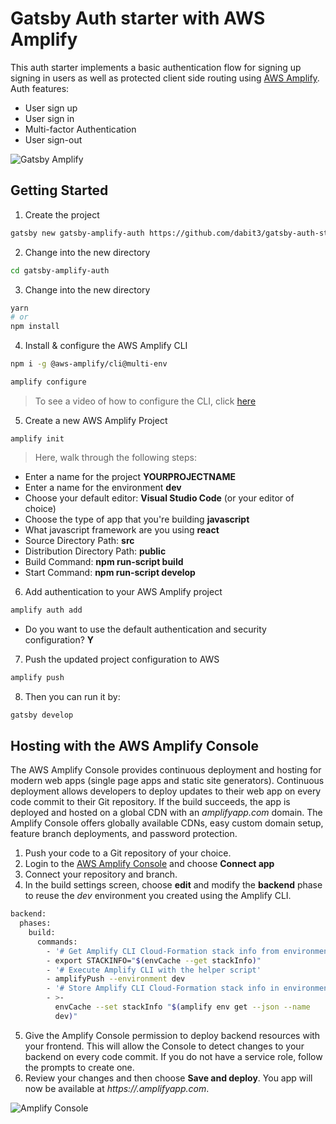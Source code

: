 # Gatsby Auth starter with AWS Amplify

This auth starter implements a basic authentication flow for signing up signing in users as well as protected client side routing using [AWS Amplify](https://amplify.aws). Auth features:
- User sign up
- User sign in
- Multi-factor Authentication
- User sign-out

![Gatsby Amplify](https://github.com/swaminator/gatsby-auth-starter-aws-amplify/blob/master/src/images/gatby-auth.gif)

## Getting Started

1. Create the project

```sh
gatsby new gatsby-amplify-auth https://github.com/dabit3/gatsby-auth-starter-aws-amplify
```

2. Change into the new directory

```sh
cd gatsby-amplify-auth
```

3. Change into the new directory

```sh
yarn
# or
npm install
```

4. Install & configure the AWS Amplify CLI

```sh
npm i -g @aws-amplify/cli@multi-env

amplify configure
```

> To see a video of how to configure the CLI, click [here](https://www.youtube.com/watch?v=fWbM5DLh25U)

5. Create a new AWS Amplify Project

```
amplify init
```

> Here, walk through the following steps:

- Enter a name for the project __YOURPROJECTNAME__
- Enter a name for the environment __dev__
- Choose your default editor: __Visual Studio Code__ (or your editor of choice)
- Choose the type of app that you're building __javascript__
- What javascript framework are you using __react__
- Source Directory Path: __src__
- Distribution Directory Path: __public__
- Build Command: __npm run-script build__
- Start Command: __npm run-script develop__

6. Add authentication to your AWS Amplify project

```sh
amplify auth add
```

- Do you want to use the default authentication and security configuration? __Y__


7. Push the updated project configuration to AWS

```sh
amplify push
```

8. Then you can run it by:
```sh
gatsby develop
```

## Hosting with the AWS Amplify Console

The AWS Amplify Console provides continuous deployment and hosting for modern web apps (single page apps and static site generators). Continuous deployment allows developers to deploy updates to their web app on every code commit to their Git repository. If the build succeeds, the app is deployed and hosted on a global CDN with an *amplifyapp.com* domain. The Amplify Console offers globally available CDNs, easy custom domain setup, feature branch deployments, and password protection.

1. Push your code to a Git repository of your choice.
1. Login to the [AWS Amplify Console](https://console.aws.amazon.com/amplify/home) and choose **Connect app**
1. Connect your repository and branch.
1. In the build settings screen, choose **edit** and modify the **backend** phase to reuse the *dev* environment you created using the Amplify CLI.

```sh
backend:
  phases:
    build:
      commands:
        - '# Get Amplify CLI Cloud-Formation stack info from environment cache'
        - export STACKINFO="$(envCache --get stackInfo)"
        - '# Execute Amplify CLI with the helper script'
        - amplifyPush --environment dev
        - '# Store Amplify CLI Cloud-Formation stack info in environment cache'
        - >-
          envCache --set stackInfo "$(amplify env get --json --name
          dev)"
```

5. Give the Amplify Console permission to deploy backend resources with your frontend. This will allow the Console to detect changes to your backend on every code commit. If you do not have a service role, follow the prompts to create one.
6. Review your changes and then choose **Save and deploy**. You app will now be available at *https://<unique-id>.amplifyapp.com*.

![Amplify Console](https://github.com/swaminator/gatsby-auth-starter-aws-amplify/blob/master/src/images/amplify-console.gif)
